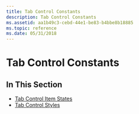 ```yaml
---
title: Tab Control Constants
description: Tab Control Constants
ms.assetid: aa1b49c3-cebd-44e1-be83-b4bbe8b18885
ms.topic: reference
ms.date: 05/31/2018
---
```


# Tab Control Constants

## In This Section

-   [Tab Control Item States](tab-control-item-states.md)
-   [Tab Control Styles](tab-control-styles.md)

 

 




